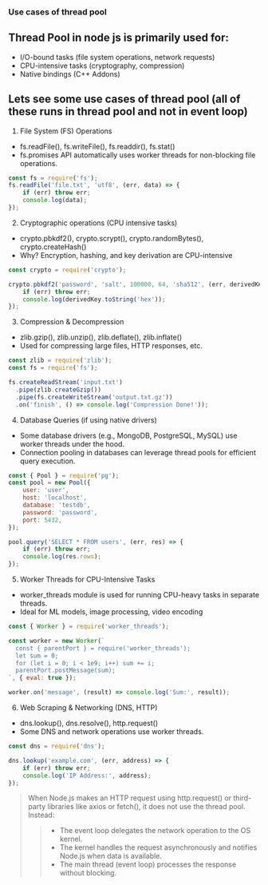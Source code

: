 ### Use cases of thread pool

## Thread Pool in node js is primarily used for:
- I/O-bound tasks (file system operations, network requests)
- CPU-intensive tasks (cryptography, compression)
- Native bindings (C++ Addons)

## Lets see some use cases of thread pool (all of these runs in thread pool and not in event loop)
1. File System (FS) Operations
  - fs.readFile(), fs.writeFile(), fs.readdir(), fs.stat()
  - fs.promises API automatically uses worker threads for non-blocking file operations.
```ts
const fs = require('fs');
fs.readFile('file.txt', 'utf8', (err, data) => {
    if (err) throw err;
    console.log(data);
});
```
2. Cryptographic operations (CPU intensive tasks)
  - crypto.pbkdf2(), crypto.scrypt(), crypto.randomBytes(), crypto.createHash()
  - Why? Encryption, hashing, and key derivation are CPU-intensive
```js
const crypto = require('crypto');

crypto.pbkdf2('password', 'salt', 100000, 64, 'sha512', (err, derivedKey) => {
    if (err) throw err;
    console.log(derivedKey.toString('hex'));
});
```
3. Compression & Decompression
  - zlib.gzip(), zlib.unzip(), zlib.deflate(), zlib.inflate()
  - Used for compressing large files, HTTP responses, etc.
```js
const zlib = require('zlib');
const fs = require('fs');

fs.createReadStream('input.txt')
  .pipe(zlib.createGzip())
  .pipe(fs.createWriteStream('output.txt.gz'))
  .on('finish', () => console.log('Compression Done!'));

```
4. Database Queries (if using native drivers)
  - Some database drivers (e.g., MongoDB, PostgreSQL, MySQL) use worker threads under the hood.
  - Connection pooling in databases can leverage thread pools for efficient query execution.
```js
const { Pool } = require('pg');
const pool = new Pool({
    user: 'user',
    host: 'localhost',
    database: 'testdb',
    password: 'password',
    port: 5432,
});

pool.query('SELECT * FROM users', (err, res) => {
    if (err) throw err;
    console.log(res.rows);
});

```
5. Worker Threads for CPU-Intensive Tasks
  - worker_threads module is used for running CPU-heavy tasks in separate threads.
  - Ideal for ML models, image processing, video encoding
```js
const { Worker } = require('worker_threads');

const worker = new Worker(`
  const { parentPort } = require('worker_threads');
  let sum = 0;
  for (let i = 0; i < 1e9; i++) sum += i;
  parentPort.postMessage(sum);
`, { eval: true });

worker.on('message', (result) => console.log('Sum:', result));
```

6. Web Scraping & Networking (DNS, HTTP)
  - dns.lookup(), dns.resolve(), http.request()
  - Some DNS and network operations use worker threads.
```js
const dns = require('dns');

dns.lookup('example.com', (err, address) => {
    if (err) throw err;
    console.log('IP Address:', address);
});

```

> When Node.js makes an HTTP request using http.request() or third-party libraries like axios or fetch(), it does not use the thread pool. Instead:
>> - The event loop delegates the network operation to the OS kernel.
>> - The kernel handles the request asynchronously and notifies Node.js when data is available.
>> - The main thread (event loop) processes the response without blocking.

